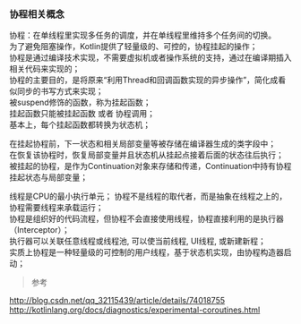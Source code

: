 ### 协程相关概念  
协程：在单线程里实现多任务的调度，并在单线程里维持多个任务间的切换。  
为了避免阻塞操作，Kotlin提供了轻量级的、可控的，协程挂起的操作；  
协程是通过编译技术实现，不需要虚拟机或者操作系统的支持，通过在编译期插入相关代码来实现的；  
协程的主要目的，是将原来“利用Thread和回调函数实现的异步操作”，简化成看似同步的书写方式来实现；  
被suspend修饰的函数，称为挂起函数；  
挂起函数只能被挂起函数 或者 协程调用；  
基本上，每个挂起函数都转换为状态机；  

在挂起协程前，下一状态和相关局部变量等被存储在编译器生成的类字段中；  
在恢复该协程时，恢复局部变量并且状态机从挂起点接着后面的状态往后执行；  
被挂起的协程，是作为Continuation对象来存储和传递，Continuation中持有协程挂起状态与局部变量；  

线程是CPU的最小执行单元；
协程不是线程的取代者，而是抽象在线程之上的，协程需要线程来承载运行；  
协程是组织好的代码流程，但协程不会直接使用线程，协程直接利用的是执行器（Interceptor）；  
执行器可以关联任意线程或线程池, 可以使当前线程, UI线程, 或新建新程；  
实质上协程是一种轻量级的可控制的用户线程，基于状态机实现，由协程构造器启动；  



> 参考  

http://blog.csdn.net/qq_32115439/article/details/74018755  
http://kotlinlang.org/docs/diagnostics/experimental-coroutines.html  

